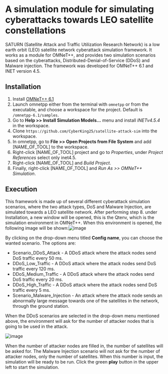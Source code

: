 # A simulation module for simulating cyberattacks towards LEO satellite constellations

SATURN (Satellite Attack and Traffic Utilization Research Network) is a low earth orbit (LEO) satellite network cyberattack simulation framework. It works as a module for OMNeT++, and provides two simulation scenarios based on the cyberattacks, Distributed-Denial-of-Service (DDoS) and Malware injection. The framework was developed for OMNeT++ 6.1 and INET version 4.5.

## Installation

1. Install [OMNeT++ 6.1](https://omnetpp.org/download/)
2. Launch omnetpp either from the terminal with `omnetpp` or from the executable, and choose a workspace for the project. Default is `/omnetpp-6.1/samples`.
3. Go to **Help >> Install Simulation Models...** menu and install *INETv4.5.4* in the workspace.
4. Clone `https://github.com/CyberKing25/satellite-attack-sim` into the workspace.
5. In omnetpp, go to **File >> Open Projects from File System** and add [NAME_OF_TOOL] to the workspace.
6. Right-click [NAME_OF_TOOL] project and go to *Properties*, under *Project References* select only inet4.5.
7. Right-click [NAME_OF_TOOL] and *Build Project*.
8. Finally, right-click [NAME_OF_TOOL] and *Run As >> OMNeT++ Simulation*.

## Execution

This framework is made up of several different cyberattack simulation scenarios, where the two attack types, DoS and Malware Injection, are simulated towards a LEO satellite network. After performing step 8. under Installation, a new window will be opened, this is the Qtenv, which is the simulation environment in OMNeT++. When this environment is opened, the following image will be shown:![image](https://github.com/user-attachments/assets/3911c324-13e7-4a19-85c6-4769c576fb3e)

By clicking on the drop-down menu titled **Config name**, you can choose the wanted scenario. The options are:
- Scenario_DDoS_Attack - A DDoS attack where the attack nodes send DoS traffic every 50 ms.
- DDoS_Low_Traffic - A DDoS attack where the attack nodes send DoS traffic every 120 ms.
- DDoS_Medium_Traffic - A DDoS attack where the attack nodes send DoS traffic every 20 ms.
- DDoS_High_Traffic - A DDoS attack where the attack nodes send DoS traffic every 5 ms.
- Scenario_Malware_Injection - An attack where the attack node sends an abnormally large message towards one of the satellites in the network, through the ground station.

When the DDoS scenarios are selected in the drop-down menu mentioned above, the environment will ask for the number of attacker nodes that is going to be used in the attack. 

![image](https://github.com/user-attachments/assets/737fbd28-b1a6-4282-be34-5db96d8b2403)

When the number of attacker nodes are filled in, the number of satellites will be asked for. The Malware Injection scenario will not ask for the number of attacker nodes, only the number of satellites. When this number is input, the simulation will be ready to be run. Click the green **play** button in the upper left to start the simulation.




